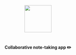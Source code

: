 <br /><br />

<div style="margin-top:60px;margin-bottom: 40px;">
  <p align="center">
   <img height=90 src="https://ik.imagekit.io/drs/solidnotes/JS3oRboQwlo.svg" />
  </p>
</div>
<p align="center">
  <strong>Collaborative note-taking app ✏️</strong>
</p>
<br />
